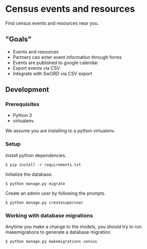 # Census events and resources

Find census events and resources near you.


## "Goals"

- Events and resources
- Partners can enter event information through forms
- Events are published to google calendar
- Export events via CSV
- Integrate with SwORD via CSV export


## Development


### Prerequisites

- Python 3
- virtualenv

We assume you are installing to a python virtualenv.


### Setup

Install python dependencies.

    $ pip install -r requirements.txt

Initialize the database.

    $ python manage.py migrate

Create an admin user by following the prompts.

    $ python manage.py createsuperuser


### Working with database migrations

Anytime you make a change to the models, you should try to run makemigrations to
generate a database migration.

    $ python manage.py makemigrations census
